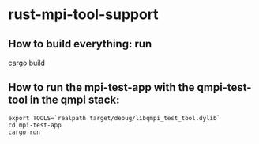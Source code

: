 # rust-mpi-tool-support

## How to build everything: run
cargo build

## How to run the mpi-test-app with the qmpi-test-tool in the qmpi stack:
```
export TOOLS=`realpath target/debug/libqmpi_test_tool.dylib`
cd mpi-test-app
cargo run
```
